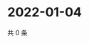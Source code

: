 # 2022-01-04

共 0 条

<!-- BEGIN WEIBO -->
<!-- 最后更新时间 Tue Jan 04 2022 01:21:37 GMT+0800 (China Standard Time) -->

<!-- END WEIBO -->
